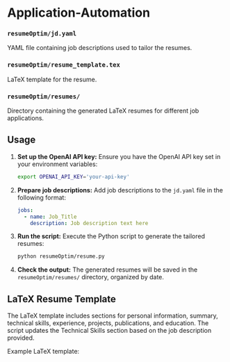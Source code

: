 # Application-Automation


### `resumeOptim/jd.yaml`
YAML file containing job descriptions used to tailor the resumes.

### `resumeOptim/resume_template.tex`
LaTeX template for the resume.

### `resumeOptim/resumes/`
Directory containing the generated LaTeX resumes for different job applications.

## Usage

1. **Set up the OpenAI API key:**
   Ensure you have the OpenAI API key set in your environment variables:
   ```bash
   export OPENAI_API_KEY='your-api-key'
   ```

2. **Prepare job descriptions:**
   Add job descriptions to the `jd.yaml` file in the following format:
   ```yaml
   jobs:
     - name: Job_Title
       description: Job description text here
   ```

3. **Run the script:**
   Execute the Python script to generate the tailored resumes:
   ```bash
   python resumeOptim/resume.py
   ```

4. **Check the output:**
   The generated resumes will be saved in the `resumeOptim/resumes/` directory, organized by date.

## LaTeX Resume Template
The LaTeX template includes sections for personal information, summary, technical skills, experience, projects, publications, and education. The script updates the Technical Skills section based on the job description provided.

Example LaTeX template: